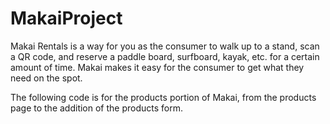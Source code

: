 # MakaiProject

Makai Rentals is a way for you as the consumer to walk up to a stand, scan a QR code, and reserve a paddle board, surfboard, kayak, etc. for a certain amount of time. 
Makai makes it easy for the consumer to get what they need on the spot.

The following code is for the products portion of Makai, from the products page to the addition of the products form.
